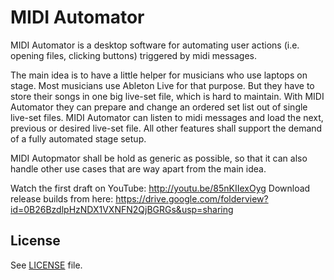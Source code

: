 MIDI Automator
======

MIDI Automator is a desktop software for automating user actions (i.e. opening files, clicking buttons) 
triggered by midi messages. 

The main idea is to have a little helper for musicians who use laptops on stage. 
Most musicians use Ableton Live for that purpose. But they have to store their songs
in one big live-set file, which is hard to maintain. With MIDI Automator they can prepare and change
an ordered set list out of single live-set files. MIDI Automator can listen to midi messages and
load the next, previous or desired live-set file. All other features shall support the demand
of a fully automated stage setup.

MIDI Autopmator shall be hold as generic as possible, so that it can also handle other use cases 
that are way apart from the main idea. 

Watch the first draft on YouTube: http://youtu.be/85nKIIexOyg
Download release builds from here: https://drive.google.com/folderview?id=0B26BzdlpHzNDX1VXNFN2QjBGRGs&usp=sharing

License
-------

See [LICENSE](LICENSE) file.